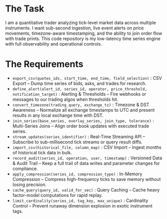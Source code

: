 # The Task

I am a quantitative trader analyzing tick-level market data across multiple instruments. I want sub-second ingestion, live event alerts on price movements, timezone-aware timestamping, and the ability to join order flow with trade prints. This code repository is my low-latency time series engine with full observability and operational controls.

# The Requirements

* `export_csv(quotes_ids, start_time, end_time, field_selection)` : CSV Export – Dump time series of bids, asks, and trades for research.  
* `define_alert(alert_id, series_id, operator, price_threshold, notification_target)` : Alerting & Thresholds – Fire webhooks or messages to our trading algos when thresholds hit.  
* `convert_timezone(trading_query, exchange_tz)` : Timezone & DST Awareness – Normalize all exchange timestamps to UTC and present results in any local exchange time with DST.  
* `join_series(base_series, overlay_series, join_type, tolerance)` : Multi-Series Joins – Align order book updates with executed trade series.  
* `stream_updates(series_identifier)` : Real-Time Streaming API – Subscribe to sub-millisecond tick streams or query result diffs.  
* `import_csv(historical_file, column_map)` : CSV Import – Ingest months of historical tick data in bulk.  
* `record_audit(series_id, operation, user, timestamp)` : Versioned Data & Audit Trail – Keep a full trail of data writes and parameter changes for compliance.  
* `apply_compression(series_id, compression_type)` : In-Memory Compression – Compress high-frequency ticks to save memory without losing precision.  
* `cache_query(query_id, valid_for_sec)` : Query Caching – Cache heavy factor-model computations for rapid replay.  
* `limit_cardinality(series_id, tag_key, max_unique)` : Cardinality Control – Prevent runaway dimension explosion in exotic instrument tags.

